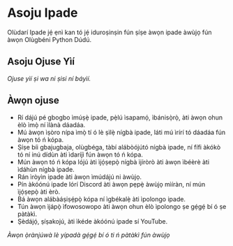 # Asoju Ipade

Olùdarí Ipade jẹ́ ẹnì kan tó jẹ́ iduroṣinṣin fún ṣíṣe àwọn ipade àwùjọ fún àwọn Olùgbéni Python Dúdú.

## Asoju Ojuse Yìí

_Ojuse yìí ṣi wa ni ṣisi ní báyìí._

## Àwọn ojuse

* Rí dájú pé gbogbo ìmúṣẹ̀ ipade, pẹ̀lú ìsapamọ́, ìbánisọ̀rọ̀, àti àwọn ohun èlò ìmọ̀ ní ìlànà dáadáa.
* Mú àwọn ìṣòro nípa ìmọ̀ tí ó lè ṣìlẹ̀ nígbà ipade, láti mú ìrírí tó dáadáa fún àwọn tó ń kópa.
* Ṣíṣe bíi gbajugbaja, olùgbéga, tàbí alábòójútó nígbà ipade, ní fífi àkókò tó ní inú dídùn àti ìdaríjì fún àwọn tó ń kópa.
* Mún àwọn tó ń kópa lójú àti ìjọ́ṣepọ̀ nígbà ìjíròrò àti àwọn ìbéèrè àti ìdáhùn nígbà ipade.
* Rán ìròyìn ipade àti àwọn ìmúdájú ni àwùjọ.
* Pín àkóónú ipade lórí Discord àti àwọn pẹpẹ̀ àwùjọ mìíràn, ní mún ìjọ́ṣepọ̀ àti èrò.
* Bá àwọn alábàáṣiṣẹ́pọ̀ kópa ní ìgbékalẹ̀ àti ìpolongo ipade.
* Tún àwọn ìjápọ̀ ìfowosowopo àti àwọn ohun èlò ìpolongo ṣe gẹ́gẹ́ bí ó ṣe pàtàkì.
* Ṣèdájọ́, ṣíṣakojú, àti ìkéde àkóónú ipade sí YouTube.

_Àwọn ọ̀rànjúwà lè yípadà gẹ́gẹ́ bí ó ti ń pàtàkì fún àwùjọ_